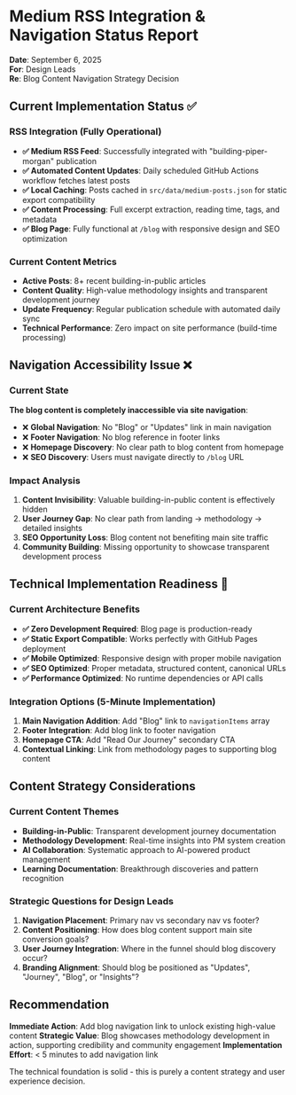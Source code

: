 # Medium RSS Integration & Navigation Status Report
**Date**: September 6, 2025  
**For**: Design Leads  
**Re**: Blog Content Navigation Strategy Decision

## Current Implementation Status ✅

### RSS Integration (Fully Operational)
- **✅ Medium RSS Feed**: Successfully integrated with "building-piper-morgan" publication
- **✅ Automated Content Updates**: Daily scheduled GitHub Actions workflow fetches latest posts
- **✅ Local Caching**: Posts cached in `src/data/medium-posts.json` for static export compatibility
- **✅ Content Processing**: Full excerpt extraction, reading time, tags, and metadata
- **✅ Blog Page**: Fully functional at `/blog` with responsive design and SEO optimization

### Current Content Metrics
- **Active Posts**: 8+ recent building-in-public articles
- **Content Quality**: High-value methodology insights and transparent development journey
- **Update Frequency**: Regular publication schedule with automated daily sync
- **Technical Performance**: Zero impact on site performance (build-time processing)

## Navigation Accessibility Issue ❌

### Current State
**The blog content is completely inaccessible via site navigation**:
- ❌ **Global Navigation**: No "Blog" or "Updates" link in main navigation
- ❌ **Footer Navigation**: No blog reference in footer links
- ❌ **Homepage Discovery**: No clear path to blog content from homepage
- ❌ **SEO Discovery**: Users must navigate directly to `/blog` URL

### Impact Analysis
1. **Content Invisibility**: Valuable building-in-public content is effectively hidden
2. **User Journey Gap**: No clear path from landing → methodology → detailed insights
3. **SEO Opportunity Loss**: Blog content not benefiting main site traffic
4. **Community Building**: Missing opportunity to showcase transparent development process

## Technical Implementation Readiness 🚀

### Current Architecture Benefits
- **✅ Zero Development Required**: Blog page is production-ready
- **✅ Static Export Compatible**: Works perfectly with GitHub Pages deployment
- **✅ Mobile Optimized**: Responsive design with proper mobile navigation
- **✅ SEO Optimized**: Proper metadata, structured content, canonical URLs
- **✅ Performance Optimized**: No runtime dependencies or API calls

### Integration Options (5-Minute Implementation)
1. **Main Navigation Addition**: Add "Blog" link to `navigationItems` array
2. **Footer Integration**: Add blog link to footer navigation
3. **Homepage CTA**: Add "Read Our Journey" secondary CTA
4. **Contextual Linking**: Link from methodology pages to supporting blog content

## Content Strategy Considerations

### Current Content Themes
- **Building-in-Public**: Transparent development journey documentation
- **Methodology Development**: Real-time insights into PM system creation
- **AI Collaboration**: Systematic approach to AI-powered product management
- **Learning Documentation**: Breakthrough discoveries and pattern recognition

### Strategic Questions for Design Leads
1. **Navigation Placement**: Primary nav vs secondary nav vs footer?
2. **Content Positioning**: How does blog content support main site conversion goals?
3. **User Journey Integration**: Where in the funnel should blog discovery occur?
4. **Branding Alignment**: Should blog be positioned as "Updates", "Journey", "Blog", or "Insights"?

## Recommendation

**Immediate Action**: Add blog navigation link to unlock existing high-value content
**Strategic Value**: Blog showcases methodology development in action, supporting credibility and community engagement
**Implementation Effort**: < 5 minutes to add navigation link

The technical foundation is solid - this is purely a content strategy and user experience decision.